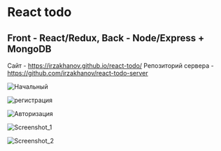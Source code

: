 # React todo

## Front - React/Redux, Back - Node/Express + MongoDB

Сайт - https://irzakhanov.github.io/react-todo/
Репозиторий сервера - https://github.com/irzakhanov/react-todo-server

![Начальный](https://user-images.githubusercontent.com/47324041/132355309-ae87a9a1-1344-4a78-b562-3cd24dede74a.png)

![регистрация](https://user-images.githubusercontent.com/47324041/132355335-229b7421-716b-40ea-84a2-3f4c7f5d56f8.png)

![Авторизация](https://user-images.githubusercontent.com/47324041/132355345-dc75b34f-677d-490a-839d-910e94b0d107.png)

![Screenshot_1](https://user-images.githubusercontent.com/47324041/132355368-0b73b43f-3f6f-4401-b7fc-f12d6f4c6a51.png)

![Screenshot_2](https://user-images.githubusercontent.com/47324041/132355379-c59d0ff2-a6d1-4915-8ce0-d9467b56f10f.png)


